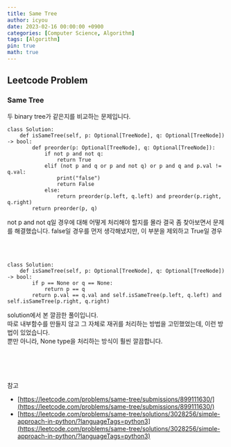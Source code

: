 ```yaml
---
title: Same Tree
author: icyou
date: 2023-02-16 00:00:00 +0900
categories: [Computer Science, Algorithm]
tags: [Algorithm]
pin: true
math: true
---
```


## Leetcode Problem

### Same Tree
두 binary tree가 같은지를 비교하는 문제입니다.  

```
class Solution:
    def isSameTree(self, p: Optional[TreeNode], q: Optional[TreeNode]) -> bool:
        def preorder(p: Optional[TreeNode], q: Optional[TreeNode]):
            if not p and not q:
                return True
            elif (not p and q or p and not q) or p and q and p.val != q.val:
                print("false")
                return False
            else:
                return preorder(p.left, q.left) and preorder(p.right, q.right)
        return preorder(p, q)

```
not p and not q일 경우에 대해 어떻게 처리해야 할지를 몰라 결국 좀 찾아보면서 문제를 해결했습니다. false일 경우를 먼저 생각해냈지만, 이 부분을 제외하고 True일 경우

<br/><br/>
```
class Solution:
    def isSameTree(self, p: Optional[TreeNode], q: Optional[TreeNode]) -> bool:
        if p == None or q == None:
            return p == q
        return p.val == q.val and self.isSameTree(p.left, q.left) and self.isSameTree(p.right, q.right)
```
solution에서 본 깔끔한 풀이입니다.  
따로 내부함수를 만들지 않고 그 자체로 재귀를 처리하는 방법을 고민했었는데, 이런 방법이 있었습니다.  
뿐만 아니라, None type을 처리하는 방식이 훨씬 깔끔합니다.



<br/><br/><br/><br/>
참고 
- [https://leetcode.com/problems/same-tree/submissions/899111630/](https://leetcode.com/problems/same-tree/submissions/899111630/)
- [https://leetcode.com/problems/same-tree/solutions/3028256/simple-approach-in-python/?languageTags=python3](https://leetcode.com/problems/same-tree/solutions/3028256/simple-approach-in-python/?languageTags=python3)